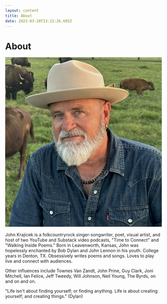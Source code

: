 ```yaml
---
layout: content
title: About
date: 2023-03-20T13:15:26.695Z
---
```

# About

![](../../images/uploads/img_4162-rvsd.jpeg)

J﻿ohn Krajicek is a folkcountryrock singer-songwriter, poet, visual artist, and host of two YouTube and Substack video podcasts, "Time to Connect" and "Walking Inside Poems." B﻿orn in Leavenworth, Kansas, John was hopelessly enchanted by Bob Dylan and John Lennon in his youth. College years in Denton, TX. Obsessively writes poems and songs. Loves to play live and connect with audiences.

Other influences include Townes Van Zandt, John Prine, Guy Clark, Joni Mitchell, Ian Felice, Jeff Tweedy, Will Johnson, Neil Young, The Byrds, on and on and on.

"Life isn't about finding yourself; or finding anything. Life is about creating yourself; and creating things." (Dylan)